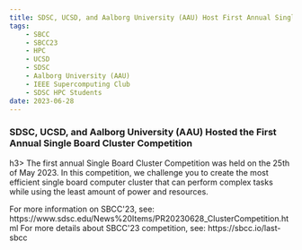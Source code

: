 ```yaml
---
title: SDSC, UCSD, and Aalborg University (AAU) Host First Annual Single Board Cluster Competition 
tags:
    - SBCC
    - SBCC23
    - HPC
    - UCSD
    - SDSC
    - Aalborg University (AAU)
    - IEEE Supercomputing Club
    - SDSC HPC Students
date: 2023-06-28
---
```


<h3>SDSC, UCSD, and Aalborg University (AAU) Hosted the First Annual Single Board Cluster Competition</h3>h3>
The first annual Single Board Cluster Competition was held on the 25th of May 2023.  In this competition, we challenge you to create the most efficient single board computer cluster that can perform complex tasks while using the least amount of power and resources.

<p>
For more information on SBCC'23, see: https://www.sdsc.edu/News%20Items/PR20230628_ClusterCompetition.html
For more details about  SBCC'23 competition, see: https://sbcc.io/last-sbcc 
</p>

<p>
</p>
